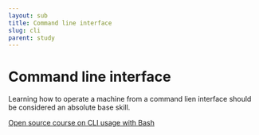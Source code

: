 ```yaml
---
layout: sub
title: Command line interface
slug: cli
parent: study
---
```

# Command line interface

Learning how to operate a machine from a command lien interface should be considered an absolute base skill.

[Open source course on CLI usage with Bash](/category/cli)
